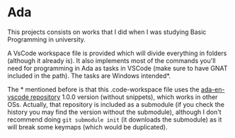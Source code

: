 # Ada
This projects consists on works that I did when I was studying Basic Programming in university.

A VsCode workspace file is provided which will divide everything in folders (although it already is). It also implements most of the commands you'll need for programming in Ada as tasks in VSCode (make sure to have GNAT included in the path). The tasks are Windows intended*.

The * mentioned before is that this .code-workspace file uses the [ada-en-vscode repository](https://github.com/Markel/ada-en-vscode) 1.0.0 version (without snippets), which works in other OSs. Actually, that repository is included as a submodule (if you check the history you may find the version without the submodule), although I don't recommend doing `git submodule init` (it downloads the submodule) as it will break some keymaps (which would be duplicated).